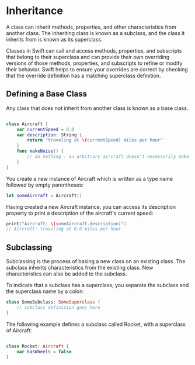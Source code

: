 # Inheritance

A class can inherit methods, properties, and other characteristics from another class. The inheriting class is known as a subclass, and the class it inherits from is known as its superclass.

Classes in Swift can call and access methods, properties, and subscripts that belong to their superclass and can provide their own overriding versions of those methods, properties, and subscripts to refine or modify their behavior. Swift helps to ensure your overrides are correct by checking that the override definition has a matching superclass definition.

## Defining a Base Class

Any class that does not inherit from another class is known as a base class.

```swift

class Aircraft {
    var currentSpeed = 0.0
    var description: String {
        return "traveling at \(currentSpeed) miles per hour"
    }
    func makeNoise() {
        // do nothing - an arbitrary aircraft doesn't necessarily make a noise
    }
}

```

You create a new instance of Aircraft which is written as a type name followed by empty parentheses:

```swift
let someAircraft = Aircraft()

```

Having created a new Aircraft instance, you can access its description property to print a description of the aircraft's current speed:

```swift
print("Aircraft: \(someAircraft.description)")
// Aircraft: traveling at 0.0 miles per hour

```
## Subclassing

Subclassing is the process of basing a new class on an existing class. The subclass inherits characteristics from the existing class. New characteristics can also be added to the subclass.

To indicate that a subclass has a superclass, you separate the subclass and the superclass name by a colon:

```swift
class SomeSubclass: SomeSuperclass {
    // subclass definition goes here
}
```
The following example defines a subclass called Rocket, with a superclass of Aircraft:

```swift

class Rocket: Aircraft {
    var hasWheels = false
}
```

